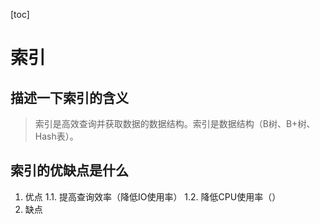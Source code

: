 [toc]

# 索引
## 描述一下索引的含义
> 索引是高效查询并获取数据的数据结构。索引是数据结构（B树、B+树、Hash表）。

## 索引的优缺点是什么
1. 优点
1.1. 提高查询效率（降低IO使用率）
1.2. 降低CPU使用率（）
2. 缺点 
